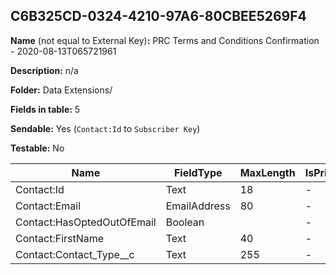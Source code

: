 ## C6B325CD-0324-4210-97A6-80CBEE5269F4

**Name** (not equal to External Key)**:** PRC Terms and Conditions Confirmation - 2020-08-13T065721961

**Description:** n/a

**Folder:** Data Extensions/

**Fields in table:** 5

**Sendable:** Yes (`Contact:Id` to `Subscriber Key`)

**Testable:** No

| Name | FieldType | MaxLength | IsPrimaryKey | IsNullable | DefaultValue |
| --- | --- | --- | --- | --- | --- |
| Contact:Id | Text | 18 | - | - |  |
| Contact:Email | EmailAddress | 80 | - | + |  |
| Contact:HasOptedOutOfEmail | Boolean |  | - | + | False |
| Contact:FirstName | Text | 40 | - | + |  |
| Contact:Contact_Type__c | Text | 255 | - | + |  |
